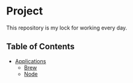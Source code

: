 # Project
This repository is my lock for working every day.

## Table of Contents
- [Applications](#applications)
    - [Brew](#brew)
    - [Node](#node)